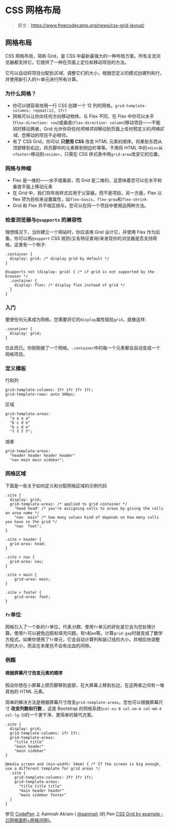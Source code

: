 # CSS 网格布局

> 原文：<https://www.freecodecamp.org/news/css-grid-layout/>

## **网格布局**

CSS 网格布局，简称 Grid，是 CSS 中最新最强大的一种布局方案。所有主流浏览器都支持它，它提供了一种在页面上定位和移动项目的方法。

它可以自动将项目分配到*区域*，调整它们的大小，根据您定义的模式创建列和行，并使用新引入的`fr`单元进行所有计算。

### **为什么网格？**

*   你可以很容易地用一行 CSS 创建一个 12 列的网格。`grid-template-columns: repeat(12, 1fr)`
*   网格可以让你向任何方向移动物体。与 Flex 不同，在 Flex 中你可以水平(`flex-direction: row`)或垂直(`flex-direction: column`)移动项目——不能同时移动两者，Grid 允许你将任何*网格项目*移动到页面上任何预定义的*网格区域*。您移动的项目不必相邻。
*   有了 CSS Grid，你可以 ****只使用 CSS**** 改变 HTML 元素的顺序。将某些东西从顶部移到右边，将页脚中的元素移到侧边栏等等。不用将 HTML 中的`<div>`从`<footer>`移动到`<aside>`，只需在 CSS 样式表中用`grid-area`改变它的位置。

### **网格与伸缩**

*   Flex 是一维的——水平或垂直，而 Grid 是二维的，这意味着您可以在水平和垂直平面上移动元素
*   在 Grid 中，我们将布局样式应用于父容器，而不是项目。另一方面，Flex 以 flex 项为目标来设置属性，如`flex-basis`、`flex-grow`和`flex-shrink`
*   Grid 和 Flex 并不相互排斥。您可以在同一个项目中使用这两种方法。

### **检查浏览器与`@supports`** 的兼容性

理想情况下，当你建立一个网站时，你应该用 Grid 设计它，并使用 Flex 作为后备。你可以用`@support` CSS 规则(又名特征查询)来发现你的浏览器是否支持网格。这里有一个例子:

```
.container {
  display: grid; /* display grid by default */
}

@supports not (display: grid) { /* if grid is not supported by the browser */
  .container {
    display: flex; /* display flex instead of grid */
  }
}
```

### **入门**

要使任何元素成为网格，您需要将它的`display`属性赋给`grid`，就像这样:

```
.conatiner {
  display: grid;
}
```

仅此而已。你刚刚做了一个网格。`.container`中的每一个元素都会自动变成一个网格项目。

### **定义模板**

行和列

```
grid-template-columns: 1fr 1fr 1fr 1fr;
grid-template-rows: auto 300px;
```

区域

```
grid-template-areas: 
  "a a a a"
  "b c d e"
  "b c d e"
  "f f f f";
```

或者

```
grid-template-areas:
  "header header header header"
  "nav main main sidebar";
```

### **网格区域**

下面是一些关于如何定义和分配网格区域的示例代码

```
.site {
  display: grid;
  grid-template-areas: /* applied to grid container */
    "head head" /* you're assigning cells to areas by giving the cells an area name */
    "nav  main" /* how many values kind of depends on how many cells you have in the grid */
    "nav  foot";
}

.site > header {
  grid-area: head;
}

.site > nav {
  grid-area: nav;
}

.site > main {
    grid-area: main;
}

.site > footer {
    grid-area: foot;
}
```

### **`fr`单位**

网格引入了一个新的`fr`单位，代表*分数*。使用`fr`单元的好处是它会为您处理计算。使用`fr`可以避免边距和填充问题。有`%`和`em`等。计算`grid-gap`时就变成了数学方程式。如果你使用了`fr`单元，它会自动计算列和装订线的大小，并相应地调整列的大小，而且在末尾也不会有出血的间隙。

### **例题**

#### **根据屏幕尺寸改变元素的顺序**

假设你想在小屏幕上把页脚移到底部，在大屏幕上移到右边，在这两者之间有一堆其他的 HTML 元素。

简单的解决方法是根据屏幕尺寸改变`grid-template-areas`。您也可以根据屏幕尺寸 ****改变列数和行数**** 。这是 Bootstrap 的网格系统(`col-xs-8 col-sm-6 col-md-4 col-lg-3`)的一个更干净、更简单的替代方案。

```
.site {
  display: grid;
  grid-template-columns: 1fr 1fr;
  grid-template-areas:
    "title title"
    "main header"
    "main sidebar"
}

@media screen and (min-width: 34em) { /* If the screen is big enough, use a different template for grid areas */
  .site {
    grid-template-columns: 2fr 1fr 1fr;
    grid-template-areas:
      "title title title"
      "main header header"
      "main sidebar footer"
  }
}
```

参见 [CodePen](https://codepen.io/) 上 Aamnah Akram ( [@aamnah](https://codepen.io/aamnah) )的 Pen [CSS Grid by example - 2(网格面积+网格间隙)](https://codepen.io/aamnah/pen/RLVVoE/)。